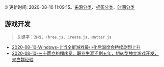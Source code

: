 :alarm_clock: 更新时间: 2020-08-10 11:09:15。[来源分类](../README.md)、[标签分类](../TAGS.md)、[时间分类](../TIMELINE.md)

## 游戏开发


> 关键字：`游戏`、`Three.js`、`Create.js`、`Matter.js`



- [2020-08-10-Windows-上当全屏游戏最小化后温度会持续剧烈上升](https://www.v2ex.com/t/697144) 
- [2020-08-10-三十而立的程序员，职业生涯还剩五年，想转型独立游戏开发，来白嫖经验](https://www.v2ex.com/t/697113) 